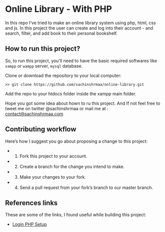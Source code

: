 # Online Library - With PHP

In this repo I've tried to make an online library system using php, html, css and js. In this project the user can create and log into their account - and search, filter, and add book to their personal bookshelf. 


## How to run this project?

So, to run this project, you'll need to have the basic required softwares like `xampp` or `wampp` server, `mysql` database. 

Clone or download the repository to your local computer:

```
>> git clone https://github.com/sachinshrmaa/online-library.git 

```

Add the repo to your htdocs folder inside the xampp main folder.

Hope you got some idea about hown to ru this project. And If not feel free to tweet me on twitter @sachinshrmaa or mail me at : contact@sachinshrmaa.com


## Contributing workflow

Here’s how I suggest you go about proposing a change to this project:

* 1. Fork this project to your account.
* 2. Create a branch for the change you intend to make.
* 3. Make your changes to your fork.
* 4. Send a pull request from your fork’s branch to our master branch.


## References links 

These are some of the links, I found useful while building this project: 

* [Login PHP Setup](https://www.tutorialspoint.com/php/php_mysql_login.htm)
